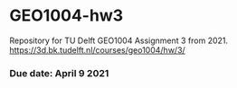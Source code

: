 # GEO1004-hw3
Repository for TU Delft GEO1004 Assignment 3 from 2021. https://3d.bk.tudelft.nl/courses/geo1004/hw/3/
### Due date: April 9 2021
